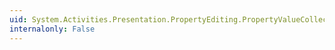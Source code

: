 ```yaml
---
uid: System.Activities.Presentation.PropertyEditing.PropertyValueCollection.#ctor(System.Activities.Presentation.PropertyEditing.PropertyValue)
internalonly: False
---
```

